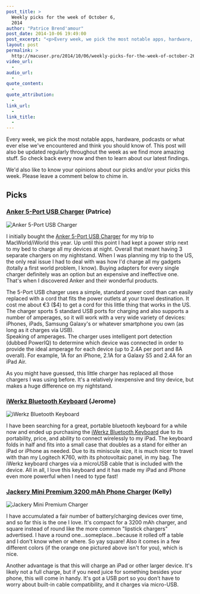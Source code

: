 ```yaml
---
post_title: >
  Weekly picks for the week of October 6,
  2014
author: "Patrice Brend'amour"
post_date: 2014-10-06 19:49:00
post_excerpt: "<p>Every week, we pick the most notable apps, hardware, podcasts or what ever else we've encountered and think you should know of. This post will also be updated regularly throughout the week as we find more amazing stuff. So check back every now and then to learn about our latest findings.</p><p>This week's picks:</p><ul><li>Anker 5-Port USB Charger</li><li>iWerkz Bluetooth Keyboard</li></ul>"
layout: post
permalink: >
  http://macuser.pro/2014/10/06/weekly-picks-for-the-week-of-october-26-2014/
video_url:
  - 
audio_url:
  - 
quote_content:
  - 
quote_attribution:
  - 
link_url:
  - 
link_title:
  - 
---
```




Every week, we pick the most notable apps, hardware, podcasts or what ever else we've encountered and think you should know of. This post will also be updated regularly throughout the week as we find more amazing stuff. So check back every now and then to learn about our latest findings.

We'd also like to know your opinions about our picks and/or your picks this week. Please leave a comment below to chime in.

## Picks
### [Anker 5-Port USB Charger](http://www.amazon.com/Family-Sized-Desktop-Charger-PowerIQ-Technology/dp/B00IBDOB5I/) (Patrice)

![Anker 5-Port USB Charger][anker]

I initially bought the [Anker 5-Port USB Charger](http://www.amazon.com/Family-Sized-Desktop-Charger-PowerIQ-Technology/dp/B00IBDOB5I/) for my trip to MacWorld/iWorld this year. Up until this point I had kept a power strip next to my bed to charge all my devices at night. Overall that meant having 3 separate chargers on my nightstand. When I was planning my trip to the US, the only real issue I had to deal with was how I'd charge all my gadgets (totally a first world problem, I know). Buying adapters for every single charger definitely was an option but an expensive and ineffective one. That's when I discovered Anker and their wonderful products.

The 5-Port USB charger uses a simple, standard power cord than can easily replaced with a cord that fits the power outlets at your travel destination. It cost me about €3 ($4) to get a cord for this little thing that works in the US. The charger sports 5 standard USB ports for charging and also supports a number of amperages, so it will work with a very wide variety of devices: iPhones, iPads, Samsung Galaxy's or whatever smartphone you own (as long as it charges via USB).   
Speaking of amperages. The charger uses intelligent port detection (dubbed PowerIQ) to determine which device was connected in order to provide the ideal amperage for each device (up to 2.4A per port and 8A overall). For example, 1A for an iPhone, 2.1A for a Galaxy S5 and 2.4A for an iPad Air.

As you might have guessed, this little charger has replaced all those chargers I was using before. It's a relatively inexpensive and tiny device, but makes a huge difference on my nightstand. 

### [iWerkz Bluetooth Keyboard](http://www.amazon.com/gp/product/B00EKZHGW6/ref=as_li_qf_sp_asin_il_tl?ie=UTF8&amp;camp=1789&amp;creative=9325&amp;creativeASIN=B00EKZHGW6&amp;linkCode=as2&amp;tag=wwwjeromekoeh-20&amp;linkId=JDOUVVHOYI7HNV5O "iWerkz Bluetooth Keyboard") (Jerome)

![iWerkz Bluetooth Keyboard][iwerkz]

I have been searching for a great, portable bluetooth keyboard for a while now and ended up purchasing the [iWerkz Bluetooth Keyboard](http://www.amazon.com/gp/product/B00EKZHGW6/ref=as_li_qf_sp_asin_il_tl?ie=UTF8&amp;camp=1789&amp;creative=9325&amp;creativeASIN=B00EKZHGW6&amp;linkCode=as2&amp;tag=wwwjeromekoeh-20&amp;linkId=JDOUVVHOYI7HNV5O "iWerkz Bluetooth Keyboard") due to its portability, price, and ability to connect wirelessly to my iPad.  The keyboard folds in half and fits into a small case that doubles as a stand for either an iPad or iPhone as needed.  Due to its miniscule size, it is much nicer to travel with than my Logitech K760, with its photovoltaic panel, in my bag.  The iWerkz keyboard charges via a microUSB cable that is included with the device.  All in all, I love this keyboard and it has made my iPad and iPhone even more powerful when I need to type fast!  




### [Jackery Mini Premium 3200 mAh Phone Charger](http://www.amazon.com/Jackery®-Premium-Phone-Charger-3200mAh/dp/B00AA6CS86/) (Kelly)

![Jackery Mini Premium Charger][jackery]

I have accumulated a fair number of battery/charging devices over time, and so far this is the one I love. It's compact for a 3200 mAh charger, and square instead of round like the more common "lipstick chargers" advertised. I have a round one...someplace...because it rolled off a table and I don't know when or where. So yay square! Also it comes in a few different colors (if the orange one pictured above isn't for you), which is nice. 

Another advantage is that this will charge an iPad or other larger device. It's likely not a full charge, but if you need juice for something besides your phone, this will come in handy. It's got a USB port so you don't have to worry about built-in cable compatibility, and it charges via micro-USB. 



[iwerkz]: /wp-content/uploads/2014/10/img.jpg "iWerkz Bluetooth Keyboard"
[anker]: /wp-content/uploads/2014/10/anker_5portusbcharger.jpg "Anker 5-Port USB Charger (40W)"
[jackery]: /wp-content/uploads/2014/10/jackery-iphone-charger.jpg "Jackery Mini Premium Charger"
